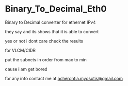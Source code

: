 # Binary_To_Decimal_Eth0
Binary to Decimal converter for ethernet IPv4

they say and its shows that it is able to convert

yes or not i dont care 
check the results

for VLCM/CIDR

put the subnets in order 
from max to min 

cause i am get bored 


for any info contact me at acherontia.myosotis@gmail.com 
